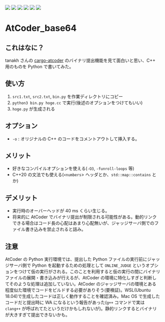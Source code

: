 [![](https://img.shields.io/badge/license-CC0-lightgrey.svg?style=flat&logo=Creative-Commons)](https://github.com/kyomukyomupurin/snippets_generator/blob/master/LICENSE)
![](https://img.shields.io/badge/C++-20-brightgreen.svg?style=flat&logo=c%2B%2B)
![](https://img.shields.io/badge/g++-10.1.0-blue.svg?style=flat&logo=GNU)
![](https://img.shields.io/badge/Python-3.9.2-brightgreen.svg?style=flat&logo=Python)
![](https://img.shields.io/badge/OS-WSL-yellow.svg?style=flat&logo=Linux)
![](https://img.shields.io/badge/Ubuntu-18.04-orange.svg?style=flat&logo=Ubuntu)

# AtCoder_base64

## これはなに？

tanakh さんの [cargo-atcoder](https://github.com/tanakh/cargo-atcoder) のバイナリ提出機能を見て面白いと思い、C++ 用のものを Python で書いてみた。

## 使い方

1. ```src1.txt```, ```src2.txt```, ```bin.py``` を作業ディレクトリにコピー
2. ```python3 bin.py hoge.cc``` で実行(後述のオプションをつけてもいい)
3. ```hoge.py``` が生成される

## オプション

- ```-o``` : オリジナルの C++ のコードをコメントアウトして挿入する。

## メリット

- 好きなコンパイルオプションを使える(```-O3```, ```-funroll-loops``` 等)
- C++20 の文法でも使える(```<numbers```> ヘッダとか、```std::map::contains``` とか)

## デメリット

  - 実行時のオーバーヘッドが 40 ms くらい生じる。
  - 将来的に AtCoder でバイナリ提出が制限される可能性がある。動的リンクできる場合はコード長の心配はあまり心配無いが、ジャッジサーバ側でのファイル書き込みを禁止されると詰み。

## 注意

AtCoder の Python 実行環境では、提出した Python ファイルの実行前にジャッジサーバ側で Python を起動するための処理として ```ONLINE_JUDGE``` というオプションをつけて仮の実行がされる。このことを利用すると仮の実行の間にバイナリファイルの展開・書き込みが行えるが、AtCoder の環境に特化しすぎと判断してそのような処理は追加していない。AtCoder のジャッジサーバの環境とある程度似た環境でコードをビルドする必要がありそう(要検証)。WSL(Ubuntu 18.04)で生成したコードは正しく動作することを確認済み。Mac OS で生成したコードだと提出時に WA になるという報告があった(```g++``` コマンドで実は ```clang++``` が呼ばれてたというだけかもしれないが)。静的リンクするとバイナリが大きすぎて提出できないかも。